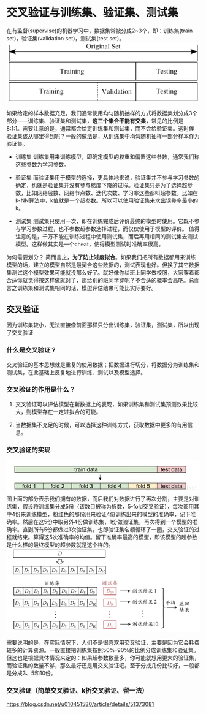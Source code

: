 # 交叉验证与训练集、验证集、测试集
在有监督(supervise)的机器学习中，数据集常被分成2~3个，即：训练集(train set)，验证集(validation set)，测试集(test set)。
![](img/original-set.png)

如果给定的样本数据充足，我们通常使用均匀随机抽样的方式将数据集划分成3个部分——训练集、验证集和测试集，**这三个集合不能有交集**，常见的比例是8:1:1。需要注意的是，通常都会给定训练集和测试集，而不会给验证集。这时候验证集该从哪里得到呢？一般的做法是，从训练集中均匀随机抽样一部分样本作为验证集。

- 训练集
训练集用来训练模型，即确定模型的权重和偏置这些参数，通常我们称这些参数为学习参数。

- 验证集
而验证集用于模型的选择，更具体地来说，验证集并不参与学习参数的确定，也就是验证集并没有参与梯度下降的过程。验证集只是为了选择超参数，比如网络层数、网络节点数、迭代次数、学习率这些都叫超参数。比如在k-NN算法中，k值就是一个超参数。所以可以使用验证集来求出误差率最小的k。

- 测试集
测试集只使用一次，即在训练完成后评价最终的模型时使用。它既不参与学习参数过程，也不参数超参数选择过程，而仅仅使用于模型的评价。 
值得注意的是，千万不能在训练过程中使用测试集，而后再用相同的测试集去测试模型。这样做其实是一个cheat，使得模型测试时准确率很高。

为何需要划分？
简而言之，**为了防止过度拟合**。如果我们把所有数据都用来训练模型的话，建立的模型自然是最契合这些数据的，测试表现也好。但换了其它数据集测试这个模型效果可能就没那么好了。就好像你给班上同学做校服，大家穿着都合适你就觉得按这样做就对了，那给别的班同学穿呢？不合适的概率会高吧。总而言之训练集和测试集相同的话，模型评估结果可能比实际要好。

## 交叉验证
因为训练集较小，无法直接像前面那样只分出训练集，验证集，测试集，所以出现了交叉验证

### 什么是交叉验证？
交叉验证的基本思想就是重复的使用数据；把数据进行切分，将数据分为训练集和测试集，在此基础上反复地进行训练、测试以及模型选择。
### 交叉验证的作用是什么？
1. 交叉验证可以评估模型在新数据上的表现，如果训练集和测试集预测效果比较大，则模型存在一定过拟合的可能。

2. 当数据集不充足的时候，可以选择这种训练方式，获取数据中更多的有用信息。

### 交叉验证的实现
![](img/cross-validate.png)
图上面的部分表示我们拥有的数据，而后我们对数据进行了再次分割，主要是对训练集，假设将训练集分成5份（该数目被称为折数，5-fold交叉验证），每次都用其中4份来训练模型，粉红色的那份用来验证4份训练出来的模型的准确率，记下准确率。然后在这5份中取另外4份做训练集，1份做验证集，再次得到一个模型的准确率。直到所有5份都做过1次验证集，也即验证集名额循环了一圈，交叉验证的过程就结束。算得这5次准确率的均值。留下准确率最高的模型，即该模型的超参数是什么样的最终模型的超参数就是这个样的。
![](img/cross-validate-2.png)




需要说明的是，在实际情况下，人们不是很喜欢用交叉验证，主要是因为它会耗费较多的计算资源。一般直接把训练集按照50%-90%的比例分成训练集和验证集。但这也是根据具体情况来定的：如果超参数数量多，你可能就想用更大的验证集，而验证集的数量不够，那么最好还是用交叉验证吧。至于分成几份比较好，一般都是分成3、5和10份。

### 交叉验证（简单交叉验证、k折交叉验证、留一法）
https://blog.csdn.net/u010451580/article/details/51373081